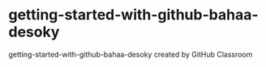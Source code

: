 # getting-started-with-github-bahaa-desoky
getting-started-with-github-bahaa-desoky created by GitHub Classroom
